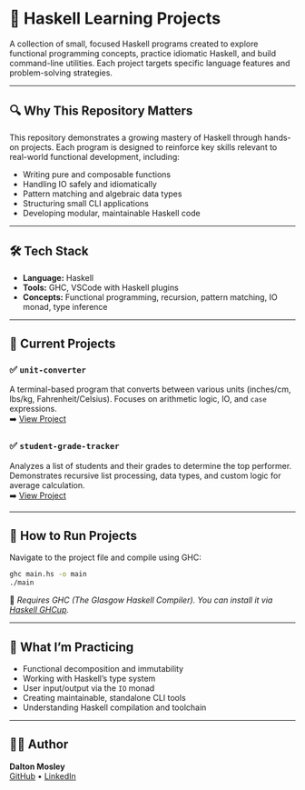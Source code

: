 # 🧠 Haskell Learning Projects

A collection of small, focused Haskell programs created to explore functional programming concepts, practice idiomatic Haskell, and build command-line utilities. Each project targets specific language features and problem-solving strategies.

---

## 🔍 Why This Repository Matters

This repository demonstrates a growing mastery of Haskell through hands-on projects. Each program is designed to reinforce key skills relevant to real-world functional development, including:

- Writing pure and composable functions
- Handling IO safely and idiomatically
- Pattern matching and algebraic data types
- Structuring small CLI applications
- Developing modular, maintainable Haskell code

---

## 🛠️ Tech Stack

- **Language:** Haskell
- **Tools:** GHC, VSCode with Haskell plugins
- **Concepts:** Functional programming, recursion, pattern matching, IO monad, type inference

---

## 📂 Current Projects

### ✅ `unit-converter`

A terminal-based program that converts between various units (inches/cm, lbs/kg, Fahrenheit/Celsius). Focuses on arithmetic logic, IO, and `case` expressions.  
➡️ [View Project](./unit-converter)

### ✅ `student-grade-tracker`

Analyzes a list of students and their grades to determine the top performer. Demonstrates recursive list processing, data types, and custom logic for average calculation.  
➡️ [View Project](./student-grade-tracker)

---

## 🚀 How to Run Projects

Navigate to the project file and compile using GHC:

```bash
ghc main.hs -o main
./main
```

📌 _Requires GHC (The Glasgow Haskell Compiler). You can install it via [Haskell GHCup](https://www.haskell.org/ghcup/)._

---

## 📘 What I’m Practicing

- Functional decomposition and immutability
- Working with Haskell’s type system
- User input/output via the `IO` monad
- Creating maintainable, standalone CLI tools
- Understanding Haskell compilation and toolchain

---

## 🧑‍💻 Author

**Dalton Mosley**  
[GitHub](https://github.com/DaltonMo) • [LinkedIn](https://www.linkedin.com/in/dalton-lee-mosley/)

